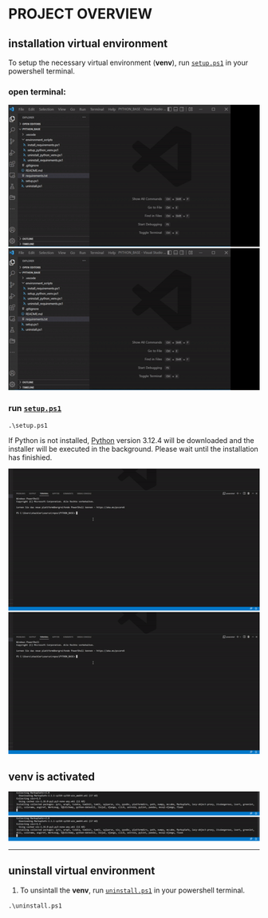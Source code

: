 # PROJECT OVERVIEW

## installation virtual environment

To setup the necessary virtual environment (**venv**), run [`setup.ps1`](setup.ps1) in your powershell terminal.

### open terminal:

![](instructions\open_terminal.gif)
![](https://github.com/Shergotty/create_py_venv_public/blob/main/instructions/open_terminal.gif)


### run [`setup.ps1`](setup.ps1) 

```{ps}
.\setup.ps1
```

If Python is not installed, [Python](https://www.python.org/downloads/) version 3.12.4 will be downloaded and the installer will be executed in the background. Please wait until the installation has finishied.

![](instructions\install_requirements.gif)
![](https://github.com/Shergotty/create_py_venv_public/blob/main/instructions/install_requirements.gif)
    
## venv is activated

![](instructions\ready.gif)
![](https://github.com/Shergotty/create_py_venv_public/blob/main/instructions/ready.gif)

---
## uninstall virtual environment

1. To unsintall the **venv**, run [`uninstall.ps1`](uninstall.ps1) in your powershell terminal.

```{ps}
.\uninstall.ps1
```